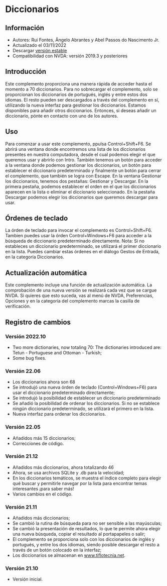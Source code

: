 # Diccionarios


## Información
* Autores: Rui Fontes, Ângelo Abrantes y Abel Passos do Nascimento Jr.
* Actualizado el 03/11/2022
* Descargar [versión estable][1]
* Compatibilidad con NVDA: versión 2019.3 y posteriores


## Introducción
Este complemento proporciona una manera rápida de acceder hasta el momento a 70 diccionarios.
Para no sobrecargar el complemento, solo se proporcionan los diccionarios de portugués, inglés y entre estos dos idiomas.
El resto pueden ser descargados a través del complemento en sí, utilizando la nueva interfaz para gestionar los diccionarios.
Estamos disponibles para añadir otros diccionarios. Entonces, si deseas añadir un diccionario, pónte en contacto con uno de los autores.


## Uso
Para comenzar a usar este complemento, ppulsa Control+Shift+F6.
Se abrirá una ventana donde encontremos una lista de los diccionarios presentes en nuestra computadora, desde el cual podemos elegir el que queremos usar y abrirlo con Intro.
También tenemos un botón para acceder a la ventana donde podemos gestionar los diccionarios, un botón para establecer el diccionario predeterminado y finalmente un botón para cerrar el complemento, que también se logra con Escape.
En la ventana Gestionar los diccionarios, tenemos dos pestañas: Gestionar y Descargar.
En la primera pestaña, podemos establecer el orden en el que los diccionarios aparecen en la lista o eliminar el diccionario seleccionado.
En la pestaña Descargar podemos elegir los diccionarios que queremos descargar para usar.


## Órdenes de teclado
La órden de teclado para invocar el complemento es Control+Shift+F6.
Tambien puedes usar la órden Control+Windows+F6 para acceder a la búsqueda de diccionario predeterminado directamente.
Nota: Si no estableces un diccionario predeterminado, se utilizará el primer diccionario en la lista.
Puedes cambiar estas órdenes en el diálogo Gestos de Entrada, en la categoría Diccionarios.


## Actualización automática
Este complemento incluye una función de actualización automática.
La comprobación de una nueva versión se realizará cada vez que se cargue NVDA.
Si quieres que esto suceda, vas al menú de NVDA, Preferencias, Opciones y en la categoría del complemento marcas la casilla de verificación.


## Registro de cambios


### Versión 2022.10
* Two more dictionaries, now totaling 70:
	The dictionaries introduced are: Tetun - Portuguese and Ottoman - Turkish;
* Some bug fixes.

### Versión 22.06
* Los diccionarios ahora son 68
* Se introdujó una nueva órden de teclado (Control+Windows+F6) para usar el diccionario predeterminado directamente;
* Se introdujó la posibilidad de establecer un diccionario predeterminado
* Se añadió la posibilidad de ordenar los diccionarios. Si no se establece ningún diccionario predeterminado, se utilizará el primero en la lista.
* Nueva interfaz para ordenar los diccionarios.


### Versión 22.05
* Añadidos más 15 diccionarios;
* Correcciones de código.


### Versión 21.12
* Añadidos más diccionarios, ahora totalizando 46
* Ahora, se usa archivos SQLite y .db para la velocidad;
* En los diccionarios temáticos, se muestra el índice completo para elegir qué buscar y permitirle navegar por la lista para encontrar temas interesantes ¡para saber más!
* Varios cambios en el código.


### Versión 21.11
* Añadidos más diccionarios;
* Se cambió la rutina de búsqueda para no ser sensible a las mayúsculas;
* Se cambió la presentación de resultados, lo que te permite ahora elegir una nueva búsqueda, copiar el resultado al portapapeles o salir;
* El complemento se proporciona solo con los diccionarios de inglés y portugués, y entre los dos idiomas, siendo posible descargar el resto a través de un botón colocado en la interfaz;
* Los diccionarios se almacenan en www.tiflotecnia.net.


### Versión 21.10
* Versión inicial.

[1]: https://github.com/ruifontes/Dictionaries/releases/download/2022.10/dictionaries-2022.10.nvda-addon
